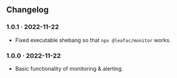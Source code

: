 ## Changelog

### 1.0.1 · 2022-11-22

- Fixed executable shebang so that `npx @leafac/monitor` works.

### 1.0.0 · 2022-11-22

- Basic functionality of monitoring & alerting.
